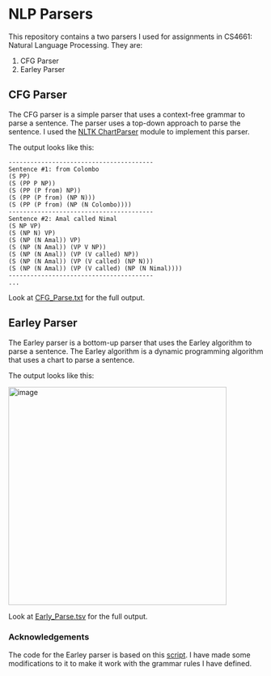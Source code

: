 # NLP Parsers

This repository contains a two parsers I used for assignments in CS4661: Natural Language Processing. They are:

1. CFG Parser
2. Earley Parser

## CFG Parser

The CFG parser is a simple parser that uses a context-free grammar to parse a sentence. The parser uses a top-down approach to parse the sentence. I used the [NLTK ChartParser](https://www.nltk.org/api/nltk.parse.chart.html) module to implement this parser.

The output looks like this:
```
----------------------------------------
Sentence #1: from Colombo
(S PP)
(S (PP P NP))
(S (PP (P from) NP))
(S (PP (P from) (NP N)))
(S (PP (P from) (NP (N Colombo))))
----------------------------------------
Sentence #2: Amal called Nimal
(S NP VP)
(S (NP N) VP)
(S (NP (N Amal)) VP)
(S (NP (N Amal)) (VP V NP))
(S (NP (N Amal)) (VP (V called) NP))
(S (NP (N Amal)) (VP (V called) (NP N)))
(S (NP (N Amal)) (VP (V called) (NP (N Nimal))))
----------------------------------------
...
```

Look at [CFG_Parse.txt](https://github.com/dan-niles/nlp-parsing/blob/main/output/CFG_Parse.txt) for the full output.

## Earley Parser

The Earley parser is a bottom-up parser that uses the Earley algorithm to parse a sentence. The Earley algorithm is a dynamic programming algorithm that uses a chart to parse a sentence.

The output looks like this:

<img width="431" alt="image" src="https://github.com/user-attachments/assets/35804db2-19d8-4f5a-8a40-b2df43e31b49">

Look at [Early_Parse.tsv](https://github.com/dan-niles/nlp-parsing/blob/main/output/Early_Parse.tsv) for the full output.

### Acknowledgements

The code for the Earley parser is based on this [script](https://gist.github.com/bufas/65022d522b5bb31cc0d9). I have made some modifications to it to make it work with the grammar rules I have defined.
